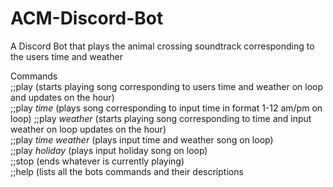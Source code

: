 # ACM-Discord-Bot
A Discord Bot that plays the animal crossing soundtrack corresponding to the users time and weather

Commands                                                                                                                                    
;;play (starts playing song corresponding to users time and weather on loop and updates on the hour)                                            
;;play *time* (plays song corresponding to input time in format 1-12 am/pm on loop)
;;play *weather* (starts playing song corresponding to time and input weather on loop updates on the hour)                                                                 
;;play *time* *weather* (plays input time and weather song on loop)                                                                                    
;;play *holiday* (plays input holiday song on loop)                                                                                            
;;stop (ends whatever is currently playing)                                                                                            
;;help (lists all the bots commands and their descriptions                                                                                   

